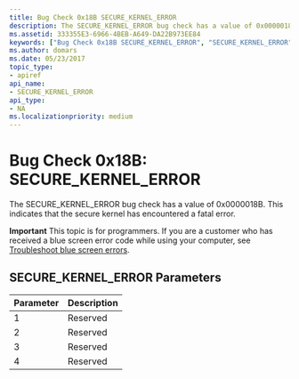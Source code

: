 ```yaml
---
title: Bug Check 0x18B SECURE_KERNEL_ERROR
description: The SECURE_KERNEL_ERROR bug check has a value of 0x0000018B. This indicates that the secure kernel has encountered a fatal error.
ms.assetid: 333355E3-6966-4BEB-A649-DA22B973EE84
keywords: ["Bug Check 0x18B SECURE_KERNEL_ERROR", "SECURE_KERNEL_ERROR"]
ms.author: domars
ms.date: 05/23/2017
topic_type:
- apiref
api_name:
- SECURE_KERNEL_ERROR
api_type:
- NA
ms.localizationpriority: medium
---
```


# Bug Check 0x18B: SECURE\_KERNEL\_ERROR


The SECURE\_KERNEL\_ERROR bug check has a value of 0x0000018B. This indicates that the secure kernel has encountered a fatal error.

**Important** This topic is for programmers. If you are a customer who has received a blue screen error code while using your computer, see [Troubleshoot blue screen errors](https://windows.microsoft.com/windows-10/troubleshoot-blue-screen-errors).

## SECURE\_KERNEL\_ERROR Parameters


| Parameter | Description |
|-----------|-------------|
| 1         | Reserved    |
| 2         | Reserved    |
| 3         | Reserved    |
| 4         | Reserved    |

 

 

 




